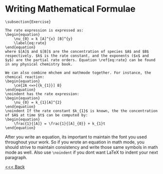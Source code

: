 # Writing Mathematical Formulae

```
\subsection{Exercise}

The rate expression is expressed as:
\begin{equation}
    \nu_{0} = k [A]^{x} [B]^{y}
    \label{eq:rate}
\end{equation}
where $[A]$ and $[B]$ are the concentration of species $A$ and $B$ respectively. $k$ is the rate constant, and the exponents ($x$ and $y$) are the partial rate orders. Equation \ref{eq:rate} can be found in any physical chemistry book.

We can also combine mhchem and mathmode together. For instance, the chemical reaction:
\begin{equation}
    \ce{2A <=>[{k_{1}}] B}
\end{equation}
\noindent has the rate expression:
\begin{equation}
    \nu_{0} = k_{1}[A]^{2}
\end{equation}
\noindent If the rate constant $k_{1}$ is known, the the concentration of $A$ at time $t$ can be computed by:
\begin{equation}
    \frac{1}{[A]} = \frac{1}{[A]_{0}} + k_{1}t
\end{equation}
```

After you write an equation, its important to maintain the font you used throughout your work. So if you wrote an equation in math mode, you should strive to maintain consistency and write those same symbols in math mode as well. Also use `\noindent` if you dont want LaTeX to indent your next paragraph.

[<<< Back](math.md)
